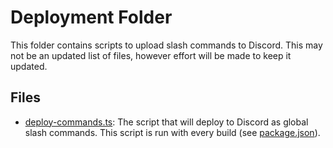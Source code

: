 # Deployment Folder

This folder contains scripts to upload slash commands to Discord. This may not be an updated list of files, however
effort will be made to keep it updated.

## Files

- [deploy-commands.ts](deploy-commands.ts): The script that will deploy to Discord as global slash commands. This script
  is run with every build (see [package.json](/package.json#L44)).
